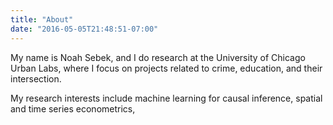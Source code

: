 ```yaml
---
title: "About"
date: "2016-05-05T21:48:51-07:00"
---
```


My name is Noah Sebek, and I do research at the University of Chicago Urban Labs, where I focus on projects related to crime, education, and their intersection. 

My research interests include machine learning for causal inference, spatial and time series econometrics, 

